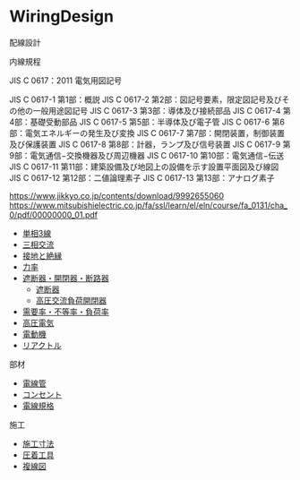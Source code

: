 # WiringDesign
配線設計

内線規程


JIS C 0617：2011 電気用図記号

JIS C 0617-1 第1部：概説 
JIS C 0617-2 第2部：図記号要素，限定図記号及びその他の一般用途図記号 
JIS C 0617-3 第3部：導体及び接続部品 
JIS C 0617-4 第4部：基礎受動部品 
JIS C 0617-5 第5部：半導体及び電子管 
JIS C 0617-6 第6部：電気エネルギーの発生及び変換 
JIS C 0617-7 第7部：開閉装置，制御装置及び保護装置 
JIS C 0617-8 第8部：計器，ランプ及び信号装置 
JIS C 0617-9 第9部：電気通信−交換機器及び周辺機器 
JIS C 0617-10 第10部：電気通信−伝送 
JIS C 0617-11 第11部：建築設備及び地図上の設備を示す設置平面図及び線図 
JIS C 0617-12 第12部：二値論理素子 
JIS C 0617-13 第13部：アナログ素子 

https://www.jikkyo.co.jp/contents/download/9992655060
https://www.mitsubishielectric.co.jp/fa/ssl/learn/el/eln/course/fa_0131/cha_0/pdf/00000000_01.pdf

- [単相3線](1-Phase3-WireAC.md)
- [三相交流](3-PhaseAC.md)
- [接地と絶縁](GroundingAndIsolation.md)
- [力率](PowerFactor.md)
- [遮断器・開閉器・断路器](BreakerSwitchDisconnect.md)
  - [遮断器](CircuitBreaker.md)
  - [高圧交流負荷開閉器](LoadBreakSwitch.md)
- [需要率・不等率・負荷率](DemandFactor.md)
- [高圧電気](HighVoltage.md)
- [電動機](Motor.md)
- [リアクトル](Reactor.md)

部材
- [電線管](ElectricalConduit.md)
- [コンセント](Receptacle.md)
- [電線規格](SQ_AWG.md)

施工
- [施工寸法](ConstructionDimensions.md)
- [圧着工具](Crimper.md)
- [複線図](MultiConnectionDiagram.md)


